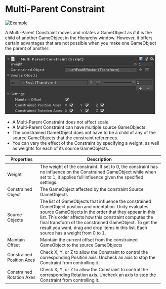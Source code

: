 # Multi-Parent Constraint

![Example](../images/constraint_multi_parent/multi_parent.gif)

A Multi-Parent Constraint moves and rotates a GameObject as if it is the child of another GameObject in the Hierarchy window.
However, it offers certain advantages that are not possible when you make one GameObject the parent of another:

![Component](../images/constraint_multi_parent/multi_parent_component.png)

- A Multi-Parent Constraint does not affect scale.
- A Multi-Parent Constraint can have multiple source GameObjects.
- The constrained GameObject does not have to be a child of any of the source GameObjects that the constraint references.
- You can vary the effect of the Constraint by specifying a weight, as well as weights for each of its source GameObjects.

|Properties|Description|
|---|---|
|Weight|The weight of the constraint. If set to 0, the constraint has no influence on the Constrained GameObject while when set to 1, it applies full influence given the specified settings.|
|Constrained Object|The GameObject affected by the constraint Source GameObjects|
|Source Objects|The list of GameObjects that influence the constrained GameObject position and orientation. Unity evaluates source GameObjects in the order that they appear in this list. This order affects how this constraint computes the final transform of the constrained GameObject. To get the result you want, drag and drop items in this list. Each source has a weight from 0 to 1.|
|Maintain Offset|Maintain the current offset from the constrained GameObject to the source GameObjects|
|Constrained Position Axes|Check X, Y, or Z to allow the Constraint to control the corresponding Position axis. Uncheck an axis to stop the Constraint from controlling it.|
|Constrained Rotation Axes|Check X, Y, or Z to allow the Constraint to control the corresponding Rotation axis. Uncheck an axis to stop the Constraint from controlling it.|
